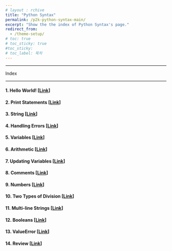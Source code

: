 ```yaml
---
# layout : rchive
title: "Python Syntax"
permalink: /p2k-python-syntax-main/
excerpt: "Show the the index of Python Syntax's page."
redirect_from:
  - /theme-setup/
# toc: true
# toc_sticky: true
#toc_sticky:
# toc_label: 목차
---
```


  
   
<hr style="border: solid 1px #dddddd ;">    
Index    
<hr style="border: solid 1px #dddddd ;">    

####  1. Hello World! [[Link]({{site.baseurl}}/p2k-python-syntax-01/)]      
####  2. Print Statements [[Link]({{site.baseurl}}/p2k-python-syntax-02/)]        
####  3. String [[Link]({{site.baseurl}}/p2k-python-syntax-03)]    
####  4. Handling Errors [[Link]({{site.baseurl}}/p2k-python-syntax-04)]     
####  5. Variables [[Link]({{site.baseurl}}/p2k-python-syntax-05)]      
####  6. Arithmetic [[Link]({{site.baseurl}}/p2k-python-syntax-06)]     
####  7. Updating Variables [[Link]({{site.baseurl}}/p2k-python-syntax-07)]      
####  8. Comments [[Link]({{site.baseurl}}/p2k-python-syntax-08)]       
####  9. Numbers [[Link]({{site.baseurl}}/p2k-python-syntax-09)]         
#### 10. Two Types of Division [[Link]({{site.baseurl}}/p2k-python-syntax-10)]           
#### 11. Multi-line Strings [[Link]({{site.baseurl}}/p2k-python-syntax-11)]           
#### 12. Booleans [[Link]({{site.baseurl}}/p2k-python-syntax-12)]        
#### 13. ValueError [[Link]({{site.baseurl}}/p2k-python-syntax-13)]          
#### 14. Review [[Link]({{site.baseurl}}/p2k-python-syntax-14)]            